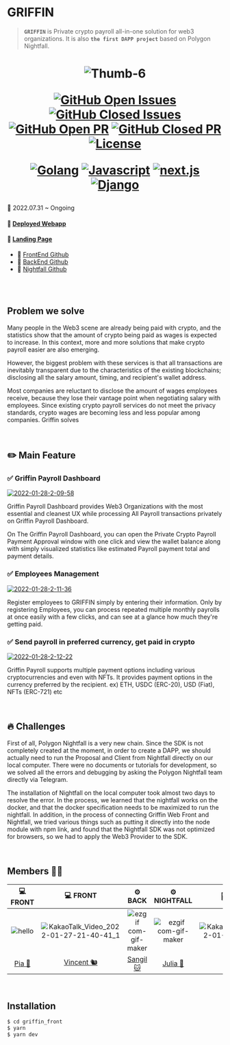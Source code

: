 <br/>

# GRIFFIN

> **`GRIFFIN`** is Private crypto payroll all-in-one solution for web3 organizations. It is also **`the first DAPP project`** based on Polygon Nightfall.

<h1 align="center"> 
<img src="https://i.ibb.co/QcSzxtr/Thumb-6.png" alt="Thumb-6" border="0">
    <div align="center">

[![GitHub Open Issues](https://img.shields.io/github/issues-raw/rkdud007/griffin.app?color=green)](https://github.com/skkugoon/GriffinBackend/issues)
[![GitHub Closed Issues](https://img.shields.io/github/issues-closed-raw/rkdud007/griffin.app?color=red)](https://github.com/skkugoon/GriffinBackend/issues?q=is%3Aissue+is%3Aclosed)
[![GitHub Open PR](https://img.shields.io/github/issues-pr-raw/rkdud007/griffin.app?color=green)](https://github.com/skkugoon/GriffinBackend/pulls)
[![GitHub Closed PR](https://img.shields.io/github/issues-pr-closed-raw/rkdud007/griffin.app?color=red)](https://github.com/skkugoon/GriffinBackend/pulls?q=is%3Apr+is%3Aclosed)
[![License](https://img.shields.io/badge/license-MIT-blue.svg)](https://opensource.org/licenses/MIT)

</div>
  
  <div align="center">

[![Golang](https://img.shields.io/badge/Golang-v0.5.2-blue?logo=Golang)](https://developer.apple.com/kr/swift/)
[![Javascript](https://img.shields.io/badge/javascript-ES6+-yellow?logo=javascript)](https://github.com/airbnb/javascript)
[![next.js](https://img.shields.io/badge/next.js-v12.0.8-white?logo=next.js)](https://www.typescriptlang.org/)
[![Django](https://img.shields.io/badge/Django-v12.18.3-green?logo=Django)](https://Django.org/ko/)

  </div>
  
  
</h1>
    📆 2022.07.31 ~ Ongoing

#### 📩 [Deployed Webapp](https://griffin-app.vercel.app/)

#### 📩 [Landing Page](https://griffinpay.xyz/)

- 🔗 [FrontEnd Github](hhttps://github.com/rkdud007/griffin.app)
- 🐳 [BackEnd Github](https://github.com/SKKUGoon/GriffinBackend)
- 🐳 [Nightfall Github](https://github.com/EYBlockchain/nightfall_3)

<br>
<br>

## Problem we solve

Many people in the Web3 scene are already being paid with crypto, and the statistics show that the amount of crypto being paid as wages is expected to increase. In this context, more and more solutions that make crypto payroll easier are also emerging.

However, the biggest problem with these services is that all transactions are inevitably transparent due to the characteristics of the existing blockchains; disclosing all the salary amount, timing, and recipient's wallet address.

Most companies are reluctant to disclose the amount of wages employees receive, because they lose their vantage point when negotiating salary with employees. Since existing crypto payroll services do not meet the privacy standards, crypto wages are becoming less and less popular among companies. Griffin solves

<br>

## ✏️ Main Feature

### ✅ Griffin Payroll Dashboard

<a href="https://ibb.co/mCt4Gp1"><img  src="https://i.ibb.co/1fKTLch/main.png" alt="2022-01-28-2-09-58" border="0"></a>

Griffin Payroll Dashboard provides Web3 Organizations with the most essential and cleanest UX while processing All Payroll transactions privately on Griffin Payroll Dashboard.

On The Griffin Payroll Dashboard, you can open the Private Crypto Payroll Payment Approval window with one click and view the wallet balance along with simply visualized statistics like estimated Payroll payment total and payment details.

### ✅ Employees Management

<a href="https://ibb.co/jDFj4SP"><img  src="https://i.ibb.co/HqQ9gjf/list.png" alt="2022-01-28-2-11-36" border="0"></a>

Register employees to GRIFFIN simply by entering their information. Only by registering Employees, you can process repeated multiple monthly payrolls at once easily with a few clicks, and can see at a glance how much they're getting paid.

### ✅ Send payroll in preferred currency, get paid in crypto

<a href="https://ibb.co/Qk995ZT"><img src="https://i.ibb.co/gdyynGf/pay.png" alt="2022-01-28-2-12-22" border="0"></a>

Griffin Payroll supports multiple payment options including various cryptocurrencies and even with NFTs. It provides payment options in the currency preferred by the recipient. ex) ETH, USDC (ERC-20), USD (Fiat), NFTs (ERC-721) etc

<br>

## 🔥 Challenges

First of all, Polygon Nightfall is a very new chain. Since the SDK is not completely created at the moment, in order to create a DAPP, we should actually need to run the Proposal and Client from Nightfall directly on our local computer. There were no documents or tutorials for development, so we solved all the errors and debugging by asking the Polygon Nightfall team directly via Telegram.

The installation of Nightfall on the local computer took almost two days to resolve the error. In the process, we learned that the nightfall works on the docker, and that the docker specification needs to be maximized to run the nightfall. In addition, in the process of connecting Griffin Web Front and Nightfall, we tried various things such as putting it directly into the node module with npm link, and found that the Nightfall SDK was not optimized for browsers, so we had to apply the Web3 Provider to the SDK.

<br>

## Members 👯‍♀️

|                          💻 FRONT                          |                                    💻 FRONT                                    |                            ⚙️ BACK                             |                               ⚙️ NIGHTFALL                               |                                           👨‍🎨 DESIGN                                            |
| :--------------------------------------------------------: | :----------------------------------------------------------------------------: | :------------------------------------------------------------: | :----------------------------------------------------------------------: | :--------------------------------------------------------------------------------------------: |
| ![hello](https://i.ibb.co/XbJwr4c/2022-08-11-10-56-11.png) | ![KakaoTalk_Video_2022-01-27-21-40-41_1](https://i.ibb.co/DVGqPgh/1883877.png) | ![ezgif com-gif-maker](https://i.ibb.co/QQZtz25/dumbcat-1.png) | ![ezgif com-gif-maker](https://i.ibb.co/tqWFcZ0/2022-08-11-11-42-44.png) | ![KakaoTalk_Video_2022-01-27-21-40-34](https://i.ibb.co/2MFTxVv/photo-2022-08-11-10-45-42.jpg) |
|           [Pia 🍊](https://github.com/rkdud007)            |                  [Vincent 🐿](https://github.com/vincentlaucy)                  |            [Sangil 🐱](https://github.com/SKKUGoon)            |                  [Julia 🐨](https://github.com/jbae49)                   |                                           JB Won 🐨                                            |

<br>

## Installation

```bash
$ cd griffin_front
$ yarn
$ yarn dev
```
